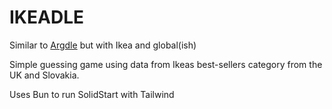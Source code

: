 # IKEADLE

Similar to [Argdle](https://github.com/KeyanNamaghi/Argdle) but with Ikea and global(ish)

Simple guessing game using data from Ikeas best-sellers category from the UK and Slovakia.

Uses Bun to run SolidStart with Tailwind
